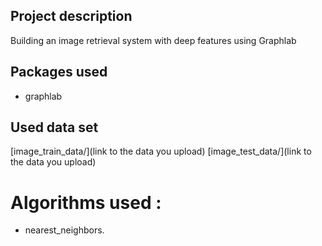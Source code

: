 ## Project description
Building an image retrieval system with deep features using Graphlab

## Packages used 
- graphlab

## Used data set 
[image_train_data/](link to the data you upload)
[image_test_data/](link to the data you upload)

# Algorithms used :
-  nearest_neighbors.